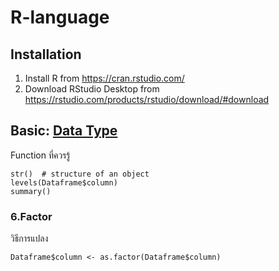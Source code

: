 # R-language
## Installation
1. Install R from https://cran.rstudio.com/
2. Download RStudio Desktop from https://rstudio.com/products/rstudio/download/#download

## Basic: [Data Type](https://www.statmethods.net/input/datatypes.html)
Function ที่ควรรู้
````
str()  # structure of an object
levels(Dataframe$column)
summary()
````

### 6.Factor
วิธีการแปลง
````
Dataframe$column <- as.factor(Dataframe$column)
````


